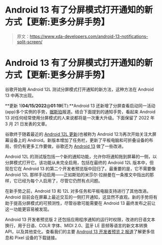 # Android 13 有了分屏模式打开通知的新方式【更新:更多分屏手势】

> 原文：<https://www.xda-developers.com/android-13-notifications-split-screen/>

# Android 13 有了分屏模式打开通知的新方式【更新:更多分屏手势】

谷歌开始用 Android 12L 测试分屏模式打开通知的新方法，这种方法在 Android 13 中再次出现。

**更新 1(****04/15/2022****@****01:19****ET):**Android 13 还新增了分屏查看启动同一活动(app)多个实例的手势，[据斯珀](https://blog.esper.io/android-13-deep-dive/#drag_launch_multi_instance_split_screen)报道。结合下面提到的通知手势，看起来 Android 13 对任何经常使用分屏模式的人来说都将是一次重大升级。下面保留了 2022 年 3 月 21 日发表的文章。

谷歌终于随着最近的 [Android 12L 更新](https://www.xda-developers.com/android-12l/)(也被称为 Android 12.1)再次开始关注大屏幕设备上的 Android。新版本增加了任务栏，更新了平板电脑和可折叠设备的布局，但仍有更多工作要做，谷歌还为 [Android 13](https://www.xda-developers.com/android-13/) 做了一些改进。

Android 12L 的测试版包括一个新的通知功能，允许你将通知拖到屏幕的一侧，以分屏模式打开它。该功能从未完全启用，包括在最终的 Android 12L 版本中，但现在它在 Android 13 的第二个开发者预览版中回归了。最重要的是，它不需要像 Android 12L 那样手动启用——正如斯珀的米莎尔·拉赫曼在一条推文中指出的那样，它已经为每个人启用了，尽管它仍然有点问题。

在新手势之前，Android 13 和 12L 对多任务和平板电脑支持进行了其他改进。Android 目前会在屏幕上最近交互的一侧打开通知，这显然不直观。新的手势将有助于提高分屏模式的可预测性，尽管谷歌可能需要在 Android 13 最终发布之前让这一功能更容易被发现。

Android 13 开发者预览版 2 还包括应用程序通知的运行时权限，改进的日语文本换行，用于日语、COLR 字体、MIDI 2.0、蓝牙 LE 音频等语言的新文本转换 API，以及其他变化。查看我们的主要 [Android 13 开发者预览 2 报道](https://www.xda-developers.com/android-12l/)了解更多信息和 Pixel 设备的下载链接。